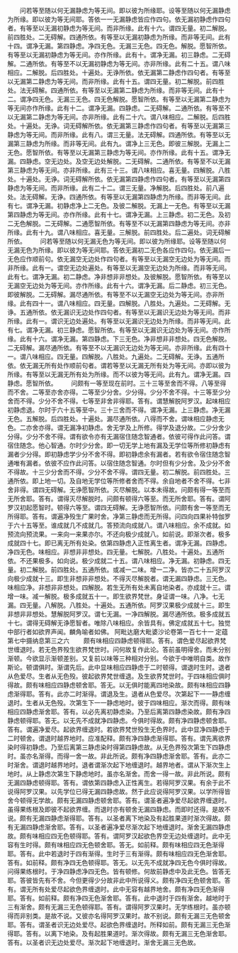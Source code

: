 <!-- { "loadSidebar": true } -->
　　问若等至随以何无漏静虑为等无间。即以彼为所缘耶。设等至随以何无漏静虑为所缘。即以彼为等无间耶。答依一一无漏静虑皆应作四句。依无漏初静虑作四句者。有等至以无漏初静虑为等无间。而非所缘。此有十六。谓四无量。初二解脱。前四胜处。二无碍解。四通所依。有等至以无漏初静虑为所缘。而非等无间。此有十四。谓净无漏。第四静虑。净四无色。无漏三无色。四无色。解脱。愿智所依。有等至以无漏初静虑为等无间。亦作所缘。此有十。谓净无漏。初三静虑。二无碍解。二通所依。有等至不以无漏初静虑为等无间。亦非所缘。此有二十五。谓八味相应。二解脱。后四胜处。十遍处。无诤所依。依无漏第二静虑作四句者。有等至以无漏第二静虑为等无间。而非所缘。此有十五。谓四无量。初二解脱。前四胜处。法无碍解。四通所依。有等至以无漏第二静虑为所缘。而非等无间。此有十二。谓净四无色。无漏三无色。四无色解脱。愿智所依。有等至以无漏第二静虑为等无间亦作所缘。此有十二。谓净无漏。四静虑。二无碍解。二通所依。有等至不以无漏第二静虑为等无间。亦非所缘。此有二十六。谓八味相应。二解脱。后四胜处。十遍处。无诤。词无碍解所依。依无漏第三静虑作四句者。有等至以无漏第三静虑为等无间。而非所缘。此有八。谓三无量。法无碍解。四通所依。有等至以无漏第三静虑为所缘。而非等无间。此有九。谓净上三无色。即彼三解脱。无漏上二无色。愿智所依。有等至以无漏第三静虑为等无间。亦作所缘。此有十五。谓净无漏。四静虑。空无边处。及空无边处解脱。二无碍解。二通所依。有等至不以无漏第三静虑为等无间。亦非所缘。此有三十三。谓八味相应。喜无量。四解脱。八胜处。十遍处。无诤。词无碍解所依。依无漏第四静虑作四句者。有等至以无漏第四静虑为等无间。而非所缘。此有二十二。谓三无量。净解脱。后四胜处。前八遍处。法无碍解。无诤。四通所依。有等至以无漏第四静虑为所缘。而非等无间。此有七。谓净无漏。初静虑净上二无色。及彼二解脱。无漏上一无色。有等至以无漏第四静虑为等无间。亦作所缘。此有十七。谓净无漏。上三静虑。初二无色。及初二无色解脱。二无碍解。二通愿智所依。有等至不以无漏第四静虑为等无间。亦非所缘。此有十九。谓八味相应。喜无量。三解脱。前四胜处。后二遍处。词无碍解所依。
　　问若等至随以何无漏无色为等无间。即以彼为所缘耶。设等至随以何无漏无色为所缘。即以彼为等无间耶。答依无漏初二无色各应作四句。依无漏后一无色应作顺前句。依无漏空无边处作四句者。有等至以无漏空无边处为等无间。而非所缘。此有一。谓空无边处遍处。有等至以无漏空无边处为所缘。而非等无间。此有七。谓净无漏。初二静虑。净非想非非想处。及彼解脱。愿智所依。有等至以无漏空无边处为等无间。亦作所缘。此有十六。谓净无漏。后二静虑。初三无色。即彼解脱。二无碍解。漏尽通所依。有等至不以无漏空无边处为等无间。亦非所缘。此有四十一。谓八味相应。四无量。四解脱。八胜处。九遍处。二无碍解。无诤。五通所依。依无漏识无边处作四句者。有等至以无漏识无边处为等无间。而非所缘。此有一。谓识无边处遍处。有等至以无漏识无边处为所缘。而非等无间。此有七。谓净无漏。初三静虑。愿智所依。有等至以无漏识无边处为等无间。亦作所缘。此有十六。谓净无漏。第四静虑。下三无色。净非想非非想处。四无色解脱。二无碍解。漏尽通所依。有等至不以无漏识无边处为等无间。亦非所缘。此有四十一。谓八味相应。四无量。四解脱。八胜处。九遍处。二无碍解。无诤。五通所依。依无漏无所有处作顺前句者。谓若等至以无漏无所有处为等无间。亦即以彼为所缘。有等至以无漏无所有处为所缘。而不以彼为等无间。此有九。谓净无漏。四静虑。愿智所依。
　　问颇有一等至现在前时。三十三等至舍而不得。八等至得而不舍。二等至亦舍亦得。二等至少分舍。少分得。少分不舍不得。十三等至少分舍而不得。少分不舍不得。七等至非舍非得耶。答有。谓慧解脱阿罗汉。起味相应初静虑退。尔时于六十五等至中。三十三舍而不得。谓净无漏。上三静虑。净无漏无色。五解脱。后四胜处。十遍处。漏尽通所依。八得而不舍。谓味相应静虑无色。二亦舍亦得。谓无漏净初静虑。舍无学及上所修。得学及退分故。二少分舍少分得。少分不舍不得。谓有欲令亦有无漏宿住随念智通者。依彼可得作此问答。谓宿住随念。他心智通。尔时少分舍。即一切无学上地有漏及无学位等所修初静虑有漏者少分得。即初静虑学少分不舍不得。即初静虑余有漏者。若有欲令宿住随念智通唯有漏者。依彼不应作此问答。以宿住随念智通。尔时但有少分舍。及少分不舍不得故。十三少分舍而不得。少分不舍不得。谓四无量。初二解脱。前四胜处。三通所依。即上地一切。及自地无学位等所修者舍而不得。余自地者不舍不得。七非舍非得。谓四无碍解。无诤愿智所依。灭尽解脱。以本未得故。问颇有得一等至而无所舍耶。答有。谓得灭尽解脱时。问颇有顿得六等至。而无所舍耶。答有。谓阿罗汉初起愿智时。顿得六等至。谓四无碍解。无诤愿智所依。问颇有舍一等至而无所得耶。答有。谓遍净殁生广果时舍。净第三静虑而无所得。问四向四果补特伽罗于六十五等至。谁成就几不成就几。答预流向成就八。谓八味相应。余不成就。如预流向预流果。一来向一来果亦尔。不还向极少成就八。如前说。即渐次者。极多成就四十七。即已离无所有处染。依第四静虑入正性离生者。谓净无漏。四静虑。净四无色。味相应。非想非非想处。四无量。七解脱。八胜处。十遍处。五通所依。不还果极多。如向说。极少成就二十五。谓八味相应。净无漏。初静虑。四无量。初二解脱。前四胜处。五通所依。或减一二味。增一二净。皆亦二十五阿罗汉向极少成就十三。即生非想非非想处。不得灭尽解脱者。谓无漏四静虑。三无色。味相应净。非想非非想处。四解脱。若生无所有处未离自地染者。亦成就十三。谓增一味。减一解脱。极多成就五十一。即生欲界梵世。身证谓一味。八净。七无漏。四无量。八解脱。八胜处。十遍处。五通所依。阿罗汉果极少成就十三。即生非想非非想处。慧解脱阿罗汉。谓七无漏。一净四解脱。漏尽通所依。极多成就五十七。谓得无碍解无诤愿智者。唯除八味相应。余皆具有。佛定成就五十七。独觉中部行者如欲界声闻。麟角喻者如佛。
阿毗达磨大毗婆沙论卷第一百七十一
定蕴第七中摄纳息第三之六
　　颇有味相应四静虑顿得耶。答有。谓色爱尽起欲界梵世缠退时。若无色界殁生欲界梵世时。问何故复作此论。答前虽明得舍。而未分别渐顿。今欲显示渐顿差别。又复前以味等三种相对分别。今欲于中唯明自类。故作斯论。顿谓俱时。渐谓先后。此中显味相应四静虑于二时顿得。谓退时生时。退者从色爱尽。生者从无色殁。彼起欲界梵世缠退。及生欲界梵世时。于四味相应俱时得故。颇有味相应四静虑顿舍耶。答无。以无俱时能离四地染故。颇有味相应四静虑渐得耶。答有。此亦二时渐得。谓退及生。退者从色爱尽。次第起下一一静虑缠退时。生者从无色殁。次第生下一一静虑地时。彼于四味相应。渐次而得。颇有味相应四静虑渐舍耶。答有。以必先离初静虑染。乃至后离第四静虑染故。颇有净四静虑顿得耶。答无。以无先不成就净四静虑。今俱时得故。颇有净四静虑顿舍耶。答有。谓遍净爱尽。起欲界缠退时。若欲界梵世殁生无色界时。此中显净四静虑于二时顿舍。谓退时越界地时。应准配释。颇有净四静虑渐得耶。答有。谓先离欲界染时得初静虑。乃至后离第三静虑染时得第四静虑故。从无色界殁次第生下四静虑时。虽亦名渐得。而得一舍一故。非此所说。颇有净四静虑渐舍耶。答有。此亦二时渐舍。谓退时越界地时。退者谓渐次起下地缠退时。越界地者。谓从下渐次生上地时。从上静虑次第生下静虑地时。虽亦名渐舍。而舍一得一故。非此所说。颇有无漏四静虑顿得耶。答有。谓依第四静虑入正性离生。若得阿罗汉果。有余于此不说得阿罗汉果。以先学位已得无漏四静虑故。然于此应说得阿罗汉果。以学所得皆舍今顿得无学故。颇有无漏四静虑顿舍耶。答有。谓圣者遍净爱尽起欲界缠退时。虽得果练根及即彼不起欲界缠。而退时亦有顿舍无漏四静虑。而即时还得。是故不说。颇有无漏四静虑渐得耶。答有。以圣者离下地染及有起胜果道时渐次得故。颇有无漏四静虑渐舍耶。答有。以圣者遍净爱尽渐次起下地缠退时。渐舍无漏四静虑故。颇有味相应四无色顿得耶。答有。谓阿罗汉起欲色界空无边处缠退时。此中无容有生时得。颇有味相应四无色顿舍耶。答无。如前释。颇有味相应四无色渐得耶。答有。此中若退时于四有渐得。生时于三有渐得。颇有味相应四无色渐舍耶。答有。如前释。颇有净四无色顿得耶。答无。以无先不成就净四无色今俱时得故。问得果练根时。于净四静虑净四无色。皆有顿修。何故前静虑中及此无色。皆答无耶。答彼皆先有不舍。今但更得少分故非此中所说得义。颇有净四无色顿舍耶。答有。谓无所有处爱尽起欲色界缠退时。此中无容有越界地舍。颇有净四无色渐得耶。答有。如前释。颇有净四无色渐舍耶。答有。此中退时于四有渐舍。越地时于三有渐舍。颇有无漏三无色顿得耶。答有。谓得阿罗汉果时。无学练根时。虽亦顿得而非别类。是故不说。又彼亦名得阿罗汉果时。故不别说。颇有无漏三无色顿舍耶。答有。谓圣者识无边处爱尽。起欲色界缠退时。所释如前。颇有无漏三无色渐得耶。答有。以离下地染。及有起胜果道时。渐次得故。颇有无漏三无色渐舍耶。答有。以圣者识无边处爱尽。渐次起下地缠退时。渐舍无漏三无色故。
